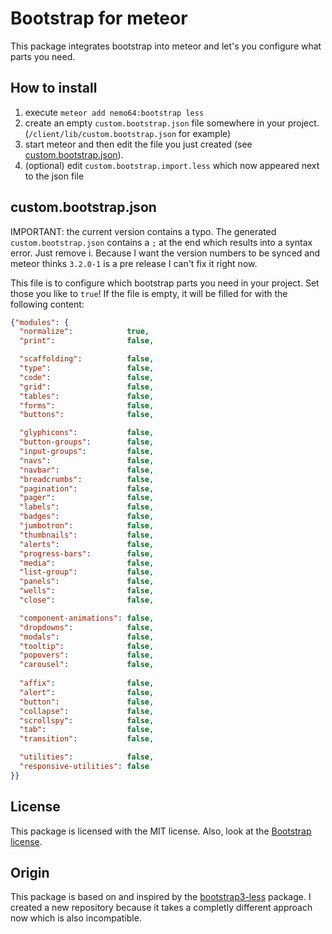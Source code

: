 Bootstrap for meteor
====================

This package integrates bootstrap into meteor and let's you configure what parts you need.

How to install
--------------



1. execute `meteor add nemo64:bootstrap less`
2. create an empty `custom.bootstrap.json` file somewhere in your project. (`/client/lib/custom.bootstrap.json` for example)
3. start meteor and then edit the file you just created (see [custom.bootstrap.json](#custom.bootstrap.json)).
4. (optional) edit `custom.bootstrap.import.less` which now appeared next to the json file

custom.bootstrap.json
---------------------
IMPORTANT: the current version contains a typo. The generated `custom.bootstrap.json` contains a `;` at the end which results into a syntax error. Just remove i. Because I want the version numbers to be synced and meteor thinks `3.2.0-1` is a pre release I can't fix it right now.

This file is to configure which bootstrap parts you need in your project. Set those you like to `true`!
If the file is empty, it will be filled for with the following content:
```JSON
{"modules": {
  "normalize":            true,
  "print":                false,

  "scaffolding":          false,
  "type":                 false,
  "code":                 false,
  "grid":                 false,
  "tables":               false,
  "forms":                false,
  "buttons":              false,

  "glyphicons":           false,
  "button-groups":        false,
  "input-groups":         false,
  "navs":                 false,
  "navbar":               false,
  "breadcrumbs":          false,
  "pagination":           false,
  "pager":                false,
  "labels":               false,
  "badges":               false,
  "jumbotron":            false,
  "thumbnails":           false,
  "alerts":               false,
  "progress-bars":        false,
  "media":                false,
  "list-group":           false,
  "panels":               false,
  "wells":                false,
  "close":                false,

  "component-animations": false,
  "dropdowns":            false,
  "modals":               false,
  "tooltip":              false,
  "popovers":             false,
  "carousel":             false,
  
  "affix":                false,
  "alert":                false,
  "button":               false,
  "collapse":             false,
  "scrollspy":            false,
  "tab":                  false,
  "transition":           false,

  "utilities":            false,
  "responsive-utilities": false
}}
```

License
-------

This package is licensed with the MIT license.
Also, look at the [Bootstrap license](https://github.com/twbs/bootstrap/blob/v3.2.0/LICENSE).

Origin
------

This package is based on and inspired by the [bootstrap3-less](https://github.com/simison/bootstrap3-less) package. I created a new repository because it takes a completly different approach now which is also incompatible.
